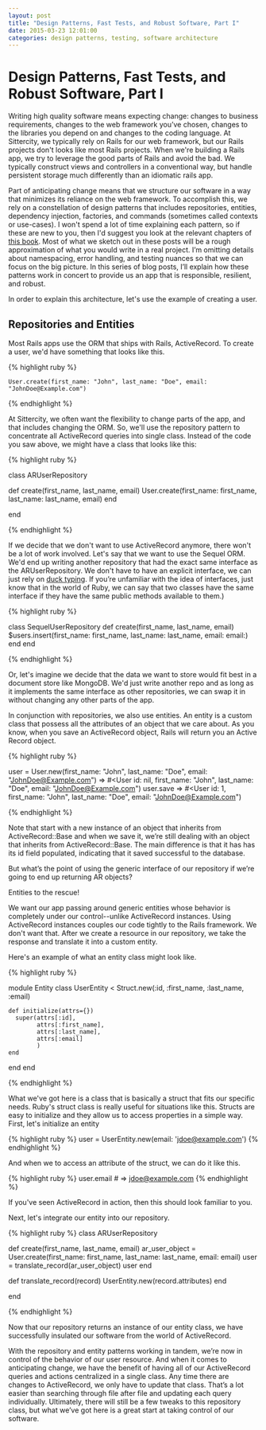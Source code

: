 ```yaml
---
layout: post
title: "Design Patterns, Fast Tests, and Robust Software, Part I"
date: 2015-03-23 12:01:00
categories: design patterns, testing, software architecture
---
```


# Design Patterns, Fast Tests, and Robust Software, Part I

Writing high quality software means expecting change: changes to business requirements, changes to the web framework you’ve chosen, changes to the
libraries you depend on and changes to the coding language.  At Sittercity, we typically rely on Rails for our web framework, but our Rails projects don't looks like most Rails projects.  When we're building a Rails app, we try to leverage the good parts of Rails and avoid the bad.  We typically construct views and controllers in a conventional way, but handle persistent storage much differently than an idiomatic rails app.

Part of anticipating change means that we structure our software in a way that minimizes its reliance on the web framework.  To accomplish this, we
rely on a constellation of design patterns that includes repositories, entities, dependency injection, factories, and commands (sometimes called
contexts or use-cases).  I won't spend a lot of time explaining each pattern, so if these are new to you, then I'd suggest you look at the relevant
chapters of [this book](http://designpatternsinruby.com).  Most of what we sketch out in these posts will be a rough approximation of
what you would write in a real project.  I’m omitting details about namespacing, error handling, and testing nuances so that we can focus on the big
picture. In this series of blog posts, I’ll explain how these patterns work in concert to provide us an app that is responsible, resilient, and robust.

In order to explain this architecture, let's use the example of creating a user.

## Repositories and Entities

Most Rails apps use the ORM that ships with Rails, ActiveRecord.  To create a user, we'd have something that looks like this.

{% highlight ruby %}

    User.create(first_name: "John", last_name: "Doe", email: "JohnDoe@Example.com")

{% endhighlight %}

At Sittercity, we often want the flexibility to change parts of the app, and that includes changing the ORM.  So, we'll use the repository pattern to concentrate all ActiveRecord queries into single class.  Instead of the code you saw above, we might have a class that looks like this:


{% highlight ruby %}

class ARUserRepository

  def create(first_name, last_name, email)
    User.create(first_name: first_name, last_name: last_name, email)
  end

end

{% endhighlight %}

If we decide that we don't want to use ActiveRecord anymore, there won't be a lot of work involved.  Let's say that we want to use the Sequel ORM.  We'd end up writing another repository that had the
exact same interface as the ARUserRepository.  We don't have to have an explicit interface, we can just rely on [duck typing](http://en.wikipedia.org/wiki/Duck_typing). If you’re unfamiliar with the idea of interfaces, just know that in the world of Ruby, we can say that two classes have the same interface if they have
the same public methods available to them.) 

{% highlight ruby %}

class SequelUserRepository
  def create(first_name, last_name, email)
    $users.insert(first_name: first_name, last_name: last_name, email: email:)
  end
end

{% endhighlight %}
 
Or, let's imagine we decide that the data we want to store would fit best in a document store like MongoDB.  We'd just write another repo and as long as it implements the same interface as other repositories, we can swap it in without changing any other parts of the app.

In conjunction with repositories, we also use entities.  An entity is a custom class that possess all the attributes of an object that we care about.  As you know, when you save an ActiveRecord object,  Rails will return you an Active Record object. 


{% highlight ruby %}

user = User.new(first_name: "John", last_name: "Doe", email: "JohnDoe@Example.com")
=> #<User id: nil, first_name: "John", last_name: "Doe", email: "JohnDoe@Example.com")
user.save
=> #<User id: 1, first_name: "John", last_name: "Doe", email: "JohnDoe@Example.com")

{% endhighlight %}

Note that start with a new instance of an object that inherits from ActiveRecord::Base and when we save it, we’re still dealing with an object that inherits from ActiveRecord::Base. The main difference
is that it has has its id field populated, indicating that it saved successful to the database.

But what’s the point of using the generic interface of our repository if we’re going to end up returning AR objects?

Entities to the rescue!  

We want our app passing around generic entities whose behavior is completely under our control--unlike ActiveRecord instances.  Using ActiveRecord instances couples our code tightly to the Rails framework.  We don't want that.  After we create a resource in our repository, we take the response and translate it into a custom entity.  

Here's an example of what an entity class might look like.

{% highlight ruby %}

module Entity
  class UserEntity < Struct.new(:id, :first_name, :last_name, :email)

    def initialize(attrs={})
      super(attrs[:id],
            attrs[:first_name],
            attrs[:last_name],
            attrs[:email]
            )
    end

  end
end

{% endhighlight %}

What we've got here is a class that is basically a struct that fits our specific needs.  Ruby's struct class is really useful for situations like this. Structs are easy to initialize and they allow
us to access properties in a simple way.  First, let's initialize an entity

{% highlight ruby %}
  user = UserEntity.new(email: 'jdoe@example.com')
{% endhighlight %}

And when we to access an attribute of the struct, we can do it like this.

{% highlight ruby %}
  user.email # => jdoe@example.com
{% endhighlight %}

If you've seen ActiveRecord in action, then this should look familiar to you.

Next, let's integrate our entity into our repository. 

{% highlight ruby %}
class ARUserRepository

  def create(first_name, last_name, email)
    ar_user_object = User.create(first_name: first_name, last_name: last_name, email: email)
    user = translate_record(ar_user_object)
    user
  end

  def translate_record(record)
    UserEntity.new(record.attributes)
  end

end

{% endhighlight %}

Now that our repository returns an instance of our entity class, we have successfully insulated our software from the world of ActiveRecord.  

With the repository and entity patterns working in tandem, we’re now in control of the behavior of our user resource.  And when it comes to anticipating change, we have the benefit of having all of our
ActiveRecord queries and actions centralized in a single class.  Any time there are changes to ActiveRecord, we only have to update that class.  That’s a lot easier than searching through file after
file and updating each query individually.  Ultimately, there will still be a few tweaks to this repository class, but what we’ve got here is a great start at taking control of our software.
